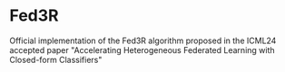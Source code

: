# Fed3R
Official implementation of the Fed3R algorithm proposed in the ICML24 accepted paper "Accelerating Heterogeneous Federated Learning with Closed-form Classifiers"
